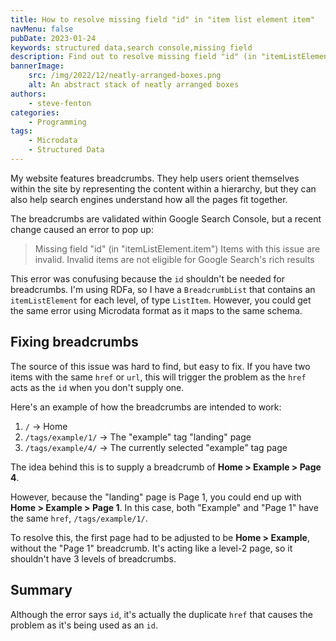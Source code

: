 ```yaml
---
title: How to resolve missing field "id" in "item list element item"
navMenu: false
pubDate: 2023-01-24
keywords: structured data,search console,missing field
description: Find out to resolve missing field "id" (in "itemListElement.item") in your structured data.
bannerImage:
    src: /img/2022/12/neatly-arranged-boxes.png
    alt: An abstract stack of neatly arranged boxes
authors:
    - steve-fenton
categories:
    - Programming
tags:
    - Microdata
    - Structured Data
---
```


My website features breadcrumbs. They help users orient themselves within the site by representing the content within a hierarchy, but they can also help search engines understand how all the pages fit together.

The breadcrumbs are validated within Google Search Console, but a recent change caused an error to pop up:

> Missing field "id" (in "itemListElement.item")
> Items with this issue are invalid. Invalid items are not eligible for Google Search's rich results

This error was conufusing because the `id` shouldn't be needed for breadcrumbs. I'm using RDFa, so I have a `BreadcrumbList` that contains an `itemListElement` for each level, of type `ListItem`. However, you could get the same error using Microdata format as it maps to the same schema.

## Fixing breadcrumbs

The source of this issue was hard to find, but easy to fix. If you have two items with the same `href` or `url`, this will trigger the problem as the `href` acts as the `id` when you don't supply one.

Here's an example of how the breadcrumbs are intended to work:

1. `/` -> Home
2. `/tags/example/1/` -> The "example" tag "landing" page
3. `/tags/example/4/` -> The currently selected "example" tag page

The idea behind this is to supply a breadcrumb of **Home > Example > Page 4**.

However, because the "landing" page is Page 1, you could end up with **Home > Example > Page 1**. In this case, both "Example" and "Page 1" have the same `href`, `/tags/example/1/`.

To resolve this, the first page had to be adjusted to be **Home > Example**, without the "Page 1" breadcrumb. It's acting like a level-2 page, so it shouldn't have 3 levels of breadcrumbs.

## Summary

Although the error says `id`, it's actually the duplicate `href` that causes the problem as it's being used as an `id`.